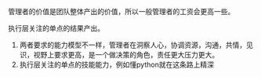 管理者的价值是团队整体产出的价值，所以一般管理者的工资会更高一些。

执行层关注的单点的结果产出。

1. 两者要求的能力模型不一样，管理者在洞察人心，协调资源，沟通，共情，见识，视野上要求更高，是一个做决策的角色，责任更大压力更大。
2. 执行层关注的单点的技能能力，例如懂python就在这条路上精深



